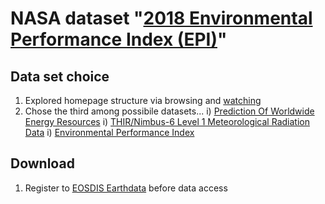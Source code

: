 # NASA dataset "[2018 Environmental Performance Index (EPI)](https://data.nasa.gov/dataset/2018-Environmental-Performance-Index-EPI-/ch9t-bz36)"
## Data set choice
1. Explored homepage structure via browsing and [watching](https://docs.google.com/presentation/d/10xoC0N1jWOxEFwGml-Ivnn6GYxJ2_tbAZjdl7aRzaI8/edit#slide=id.g61f57fe376_0_1725)
2. Chose the third among possibile datasets...
    i) [Prediction Of Worldwide Energy Resources](https://data.nasa.gov/Earth-Science/Prediction-Of-Worldwide-Energy-Resources-POWER-/wn3p-qsan)
    i) [THIR/Nimbus-6 Level 1 Meteorological Radiation Data](https://data.nasa.gov/Earth-Science/THIR-Nimbus-6-Level-1-Meteorological-Radiation-Dat/6bre-7tjd)
    i) [Environmental Performance Index](https://data.nasa.gov/dataset/2018-Environmental-Performance-Index-EPI-/ch9t-bz36)
    

## Download
1. Register to [EOSDIS Earthdata](https://earthdata.nasa.gov/) before data access

